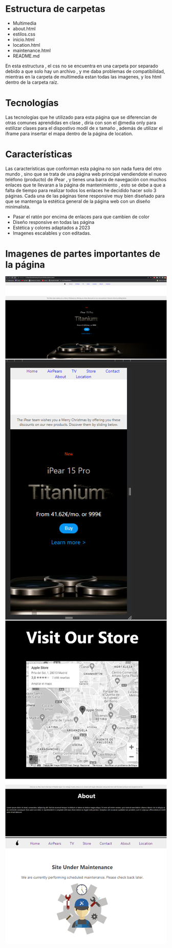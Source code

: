 # Estructura de carpetas 

- Multimedia
- about.html
- estilos.css
- inicio.html
- location.html
- maintenance.html
- README.md

En esta estructura , el css no se encuentra en una carpeta por separado debido a que solo hay un archivo , y me daba problemas de compatibilidad, mientras en la carpeta de multimedia estan todas las imagenes, y los html dentro de la carpeta raíz.

# Tecnologías 

Las tecnologías que he utilizado para esta página que se diferencian de otras comunes aprendidas en clase , diria con son el @media only para estilizar clases para el dispostivo modil de x tamaño , además de utilizar el iframe para insertar el mapa dentro de la página de location.

# Características 

Las características que conforman esta página no son nada fuera del otro mundo , sino que se trata de una página web principal vendiendote el nuevo teléfono (producto) de iPear , y tienes una barra de navegación con muchos enlaces que te llevaran a la página de mantenimiento , esto se debe a que a falta de tiempo para realizar todos los enlaces he decidido hacer solo 3 páginas. Cada una de las páginas tiene responsive muy bien diseñado para que se mantenga la estética general de la página web con un diseño minimalista.

- Pasar el ratón por encima de enlaces para que cambien de color
- Diseño responsive en todas las página
- Estética y colores adaptados a 2023
- Imagenes escalables y con editadas.

# Imagenes de partes importantes de la página

![Parte principal de la página](Multimedia/Captura.PNG)
![Parte principal de la página con responsive](Multimedia/Captura2.PNG)
![Mapa del html de location](Multimedia/Captura3.PNG)
![Página del about](Multimedia/Captura4.PNG)
![Mantenimiento](Multimedia/Captura6.PNG)

